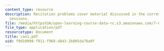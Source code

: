 ```yaml
---
content_type: resource
description: Recitation problems cover material discussed in the corresponding lecture
  sessions.
file: /media/https%3A/open-learning-course-data-rc.s3.amazonaws.com/7-012-introduction-to-biology-fall-2004/f9d10998f911f968d8432b805da76a0f_can1.pdf
file_type: application/pdf
resourcetype: Document
title: can1.pdf
uid: f9d10998-f911-f968-d843-2b805da76a0f
---
```

